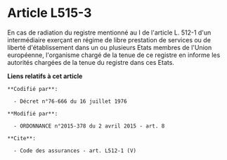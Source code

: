 # Article L515-3

En cas de radiation du registre mentionné au I de l'article L. 512-1 d'un intermédiaire exerçant en régime de libre
prestation de services ou de liberté d'établissement dans un ou plusieurs Etats membres de l'Union européenne, l'organisme
chargé de la tenue de ce registre en informe les autorités chargées de la tenue du registre dans ces Etats.

**Liens relatifs à cet article**

	**Codifié par**:

	  - Décret n°76-666 du 16 juillet 1976

	**Modifié par**:

	  - ORDONNANCE n°2015-378 du 2 avril 2015 - art. 8

	**Cite**:

	  - Code des assurances - art. L512-1 (V)
